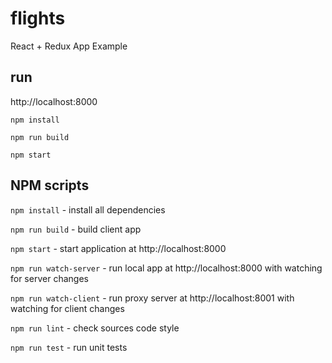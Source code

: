 # flights

React + Redux App Example

## run

http://localhost:8000

`npm install`

`npm run build`

`npm start`

## NPM scripts
`npm install` - install all dependencies

`npm run build` - build client app

`npm start` - start application at http://localhost:8000

`npm run watch-server` - run local app at http://localhost:8000 with watching for server changes

`npm run watch-client` - run proxy server at http://localhost:8001 with watching for client changes

`npm run lint` - check sources code style

`npm run test` - run unit tests
